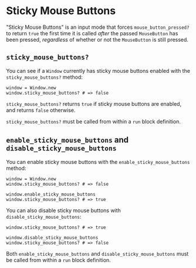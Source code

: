 # Sticky Mouse Buttons

"Sticky Mouse Buttons" is an input mode that forces `mouse_button_pressed?` to return `true`  the first time it is called *after* the passed `MouseButton` has been pressed, *regardless* of whether or not the `MouseButton` is still pressed.

## `sticky_mouse_buttons?`

You can see if a `Window` currently has sticky mouse buttons enabled with the `sticky_mouse_buttons?` method:

```crystal
window = Window.new
window.sticky_mouse_buttons? # => false
```

`sticky_mouse_buttons?` returns `true` if sticky mouse buttons are enabled, and returns `false` otherwise.

`sticky_mouse_buttons?` must be called from within a `run` block definition.

## `enable_sticky_mouse_buttons` and `disable_sticky_mouse_buttons`

You can enable sticky mouse buttons with the `enable_sticky_mouse_buttons` method:

```crystal
window = Window.new
window.sticky_mouse_buttons? # => false

window.enable_sticky_mouse_buttons
window.sticky_mouse_buttons? # => true
```

You can also disable sticky mouse buttons with `disable_sticky_mouse_buttons`:

```crystal
window.sticky_mouse_buttons? # => true

window.disable_sticky_mouse_buttons
window.sticky_mouse_buttons? # => false
```

Both `enable_sticky_mouse_buttons` and `disable_sticky_mouse_buttons` must be called from within a `run` block definition.

